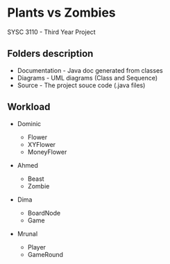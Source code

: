 # Plants vs Zombies
SYSC 3110 - Third Year Project

## Folders description
- Documentation - Java doc generated from classes
- Diagrams - UML diagrams (Class and Sequence)
- Source - The project souce code (.java files)

## Workload
- Dominic
  * Flower 
  * XYFlower
  * MoneyFlower

- Ahmed
  * Beast
  * Zombie

- Dima
  * BoardNode
  * Game

- Mrunal
  * Player
  * GameRound

